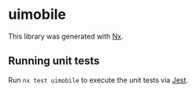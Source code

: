 # uimobile

This library was generated with [Nx](https://nx.dev).

## Running unit tests

Run `nx test uimobile` to execute the unit tests via [Jest](https://jestjs.io).
